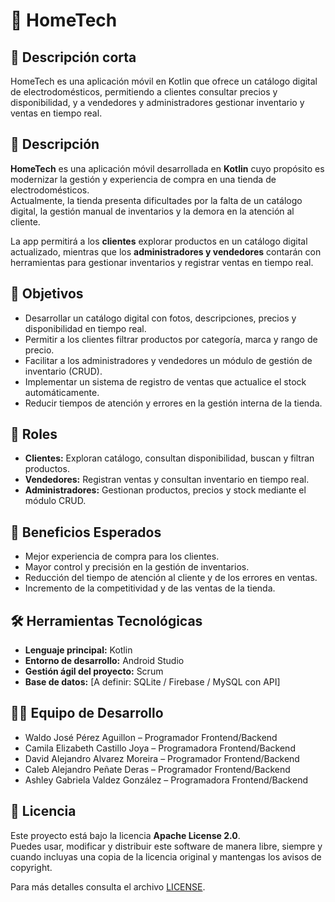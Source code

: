 # 📱 HomeTech

## 📌 Descripción corta
HomeTech es una aplicación móvil en Kotlin que ofrece un catálogo digital de electrodomésticos, permitiendo a clientes consultar precios y disponibilidad, y a vendedores y administradores gestionar inventario y ventas en tiempo real.  

## 📌 Descripción
**HomeTech** es una aplicación móvil desarrollada en **Kotlin** cuyo propósito es modernizar la gestión y experiencia de compra en una tienda de electrodomésticos.  
Actualmente, la tienda presenta dificultades por la falta de un catálogo digital, la gestión manual de inventarios y la demora en la atención al cliente.  

La app permitirá a los **clientes** explorar productos en un catálogo digital actualizado, mientras que los **administradores y vendedores** contarán con herramientas para gestionar inventarios y registrar ventas en tiempo real.  

## 🎯 Objetivos
- Desarrollar un catálogo digital con fotos, descripciones, precios y disponibilidad en tiempo real.  
- Permitir a los clientes filtrar productos por categoría, marca y rango de precio.  
- Facilitar a los administradores y vendedores un módulo de gestión de inventario (CRUD).  
- Implementar un sistema de registro de ventas que actualice el stock automáticamente.  
- Reducir tiempos de atención y errores en la gestión interna de la tienda.  

## 👥 Roles
- **Clientes:** Exploran catálogo, consultan disponibilidad, buscan y filtran productos.  
- **Vendedores:** Registran ventas y consultan inventario en tiempo real.  
- **Administradores:** Gestionan productos, precios y stock mediante el módulo CRUD.  

## 📌 Beneficios Esperados
- Mejor experiencia de compra para los clientes.  
- Mayor control y precisión en la gestión de inventarios.  
- Reducción del tiempo de atención al cliente y de los errores en ventas.  
- Incremento de la competitividad y de las ventas de la tienda.  

## 🛠️ Herramientas Tecnológicas
- **Lenguaje principal:** Kotlin  
- **Entorno de desarrollo:** Android Studio  
- **Gestión ágil del proyecto:** Scrum  
- **Base de datos:** [A definir: SQLite / Firebase / MySQL con API]  

## 👨‍💻 Equipo de Desarrollo
- Waldo José Pérez Aguillon – Programador Frontend/Backend  
- Camila Elizabeth Castillo Joya – Programadora Frontend/Backend  
- David Alejandro Alvarez Moreira – Programador Frontend/Backend  
- Caleb Alejandro Peñate Deras – Programador Frontend/Backend  
- Ashley Gabriela Valdez González – Programadora Frontend/Backend   

## 📄 Licencia
Este proyecto está bajo la licencia **Apache License 2.0**.  
Puedes usar, modificar y distribuir este software de manera libre, siempre y cuando incluyas una copia de la licencia original y mantengas los avisos de copyright.  

Para más detalles consulta el archivo [LICENSE](https://www.apache.org/licenses/LICENSE-2.0).
